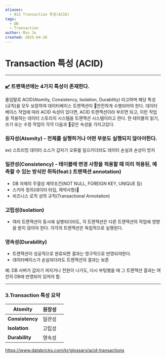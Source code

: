 ```yaml
---
aliases:
  - 013 Transaction 특정(ACID)
tags:
  - DB
  - Transaction
author: Min Jo
created: 2025-04-26
---
```

# Transaction 특성 (ACID) 
---


### [✔️](https://engineerinsight.tistory.com/210#%E2%9C%94%EF%B8%8F%20%EA%B0%9C%EB%85%90-1)  트랜잭션에는 4가지 특성이 존재한다.  

줄임말로 ACID(Atomity, Consistency, Isolation, Durability) 라고하며 해당 특성(규칙)을 
모두 보장하여 데이터베이스 트랜잭션이 안전하게 수행되어야 한다.
데이터베이스 작업에 따라 ACID 속성이 있다면, ACID 트랜잭션이라 부르면 되고, 
이런 작업을 적용하는 데이터 스토리지 시스템을 트랜잭션 시스템이라고 한다.
한 테이블의 읽기, 쓰기 또는 수정 작업이 각각 다음과 같은 속성을 가지고있다.


### 원자성(Atomity) - 전체를 실행하거나 어떤 부분도 실행되지 않아야한다.
ex) 스트리밍 데이터 소스가 갑자기 오류를 일으키더라도 데이터 손실과 손상이 방지 

### 일관성(Consistency) - 테이블에 변경 사항을 적용할 때 미리 적용된, 예측할 수 있는 방식만 취득(feat:) 트랜잭션 annotation) 

- DB 자체의 무결성 제약조건(NOT NULL, FOREIGN KEY, UNIQUE 등)
- 스키마 정의(데이터 타입, 제약사항)
- 비즈니스 로직 상의 규칙(Transactional Annotation)

### 고립성(Isolation)
- 여러 트랜잭션이 동시에 실행되더라도, 각 트랜잭션은 다른 트랜잭션의 작업에 영향을 받지 않아야 한다. 각각의 트랜잭션은 독립적으로 실행된다.

### 영속성(Durability)
- 트랜잭션이 성공적으로 완료되면 결과는 영구적으로 반영되야한다.
- 데이터베이스가 손실되더라도 트랜잭션의 결과는 보존 

예: DB 서버가 갑자기 꺼지거나 전원이 나가도, 다시 부팅했을 때 그 트랜잭션 결과는 여전히 DB에 반영되어 있어야 함.


---

### 3.Transaction 특성 요약 

| **Atomity**     | 원장성 |     |
| --------------- | --- | --- |
| **Consistency** | 일관성 |     |
| **Isolation**   | 고립성 |     |
| **Durability**  | 영속성 |     |


https://www.databricks.com/kr/glossary/acid-transactions


